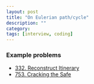 ```yaml
---
layout: post
title: "On Eulerian path/cycle" 
description: ""
category: 
tags: [interview, coding]
--- 
```


### Example problems
* [332. Reconstruct Itinerary](https://leetcode.com/submissions/detail/407099854/)
* [753. Cracking the Safe](https://leetcode.com/submissions/detail/441340657/)

